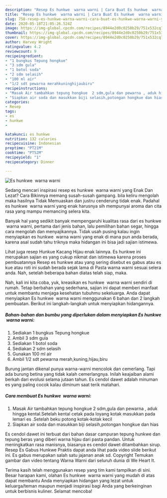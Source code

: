 ```yaml
---
description: "Resep Es hunkwe  warna warni | Cara Buat Es hunkwe  warna warni Yang Sempurna"
title: "Resep Es hunkwe  warna warni | Cara Buat Es hunkwe  warna warni Yang Sempurna"
slug: 758-resep-es-hunkwe-warna-warni-cara-buat-es-hunkwe-warna-warni-yang-sempurna
date: 2020-05-18T21:05:26.524Z
image: https://img-global.cpcdn.com/recipes/8944e2d0c0250b29/751x532cq70/es-hunkwe-warna-warni-foto-resep-utama.jpg
thumbnail: https://img-global.cpcdn.com/recipes/8944e2d0c0250b29/751x532cq70/es-hunkwe-warna-warni-foto-resep-utama.jpg
cover: https://img-global.cpcdn.com/recipes/8944e2d0c0250b29/751x532cq70/es-hunkwe-warna-warni-foto-resep-utama.jpg
author: Harvey Wright
ratingvalue: 4.2
reviewcount: 9
recipeingredient:
- "1 bungkus Tepung hongkue"
- "3 sdm gula"
- "1 botol soda"
- "2 sdm selasih"
- "100 ml air"
- "1/2 sdt pewarna merahkuninghijaubiru"
recipeinstructions:
- "Masak Air tambahkan tepung hongkue  2 sdm,gula dan pewarna , aduk hingga kental.Setelah kental cetak pada loyang kotak masukkan pada lemari es .Setelah beku potong kotak-kotak kecil"
- "Siapkan air soda dan masukkan biji selasih,potongan hongkue dan hias"
categories:
- Resep
tags:
- es
- hunkwe
- 

katakunci: es hunkwe  
nutrition: 132 calories
recipecuisine: Indonesian
preptime: "PT21M"
cooktime: "PT52M"
recipeyield: "1"
recipecategory: Dinner

---
```



![Es hunkwe  warna warni](https://img-global.cpcdn.com/recipes/8944e2d0c0250b29/751x532cq70/es-hunkwe-warna-warni-foto-resep-utama.jpg)

Sedang mencari inspirasi resep es hunkwe  warna warni yang Enak Dan Lezat? Cara Bikinnya memang susah-susah gampang. bila keliru mengolah maka hasilnya Tidak Memuaskan dan justru cenderung tidak enak. Padahal es hunkwe  warna warni yang enak harusnya sih mempunyai aroma dan cita rasa yang mampu memancing selera kita.

Banyak hal yang sedikit banyak mempengaruhi kualitas rasa dari es hunkwe  warna warni, pertama dari jenis bahan, lalu pemilihan bahan segar, hingga cara mengolah dan menyajikannya. Tidak usah pusing kalau ingin menyiapkan es hunkwe  warna warni yang enak di mana pun anda berada, karena asal sudah tahu triknya maka hidangan ini bisa jadi sajian istimewa.

Lihat juga resep Hunkue Kacang Hijau enak lainnya. Es hunkwe ini merupakan sajian es yang cukup nikmat dan istimewa karena proses pembuatannya Resep es hunkwe atau yang sering disebut es gabus atau es kue atau roti ini sudah berada sejak lama di Pasta warna warni sesuai selera anda. Nah, setelah beberapa bahan diatas telah siap, maka.


Nah, kali ini kita coba, yuk, kreasikan es hunkwe  warna warni sendiri di rumah. Tetap berbahan yang sederhana, sajian ini dapat memberi manfaat untuk membantu menjaga kesehatan tubuhmu sekeluarga. Anda dapat menyiapkan Es hunkwe  warna warni menggunakan 6 bahan dan 2 langkah pembuatan. Berikut ini langkah-langkah untuk menyiapkan hidangannya.

<!--inarticleads1-->

##### Bahan-bahan dan bumbu yang diperlukan dalam menyiapkan Es hunkwe  warna warni:

1. Sediakan 1 bungkus Tepung hongkue
1. Ambil 3 sdm gula
1. Sediakan 1 botol soda
1. Sediakan 2 sdm selasih
1. Gunakan 100 ml air
1. Ambil 1/2 sdt pewarna merah,kuning,hijau,biru


Burung jantan dikenal punya warna-warni mencolok dan cemerlang. Tapi ada burung betina yang tidak kalah cemerlangnya. Inilah keajaiban alami berkah dari evolusi selama jutaan tahun. Es cendol dawet adalah minuman es yang paling cocok kalau diminum saat terik matahari. 

<!--inarticleads2-->

##### Cara membuat Es hunkwe  warna warni:

1. Masak Air tambahkan tepung hongkue  2 sdm,gula dan pewarna , aduk hingga kental.Setelah kental cetak pada loyang kotak masukkan pada lemari es .Setelah beku potong kotak-kotak kecil
1. Siapkan air soda dan masukkan biji selasih,potongan hongkue dan hias


Es cendol dawet ini terbuat dari bahan dasar campuran tepung hunkwe dan tepung beras yang diberi warna hijau dari pasta pandan. Untuk meningkatkan rasa manisnya, biasanya es cendol dawet ditambahkan sirup. Resep Es Gabus Hunkwe Praktis dapat anda lihat pada video slide berikut ini. Es gabus merupakan salah satu jajanan anak sd. Copyright Temukan gambar dan video tentang Warna Warni dari seluruh dunia di We Heart It. 

Terima kasih telah menggunakan resep yang tim kami tampilkan di sini. Besar harapan kami, olahan Es hunkwe  warna warni yang mudah di atas dapat membantu Anda menyiapkan hidangan yang lezat untuk keluarga/teman maupun menjadi inspirasi bagi Anda yang berkeinginan untuk berbisnis kuliner. Selamat mencoba!
